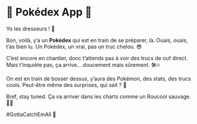 # 📱 Pokédex App 🚀

Yo les dresseurs ! 👋

Bon, voilà, y’a un **Pokédex** qui est en train de se préparer, là. Ouais, ouais, t’as bien lu. Un Pokédex, un vrai, pas un truc chelou. 😎

C’est encore en chantier, donc t’attends pas à voir des trucs de ouf direct. Mais t’inquiète pas, ça arrive… doucement mais sûrement. 🛠️🔥

On est en train de bosser dessus, y’aura des Pokémon, des stats, des trucs cools. Peut-être même des surprises, qui sait ? 👀

Bref, stay tuned. Ça va arriver dans les charts comme un Roucool sauvage. 🦅💨

#GottaCatchEmAll 🎯
